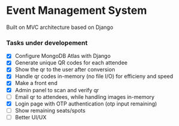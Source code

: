 # Event Management System

Built on MVC architecture based on Django

### Tasks under developement

- [x] Configure MongoDB Atlas with Django
- [x] Generate unique QR codes for each attendee
- [x] Show the qr to the user after conversion
- [x] Handle qr codes in-memory (no file I/O) for efficieny and speed
- [x] Make a front end
- [x] Admin panel to scan and verify qr
- [ ] Email qr to attendees, while handling images in-memory
- [x] Login page with OTP authentication (otp input remaining)
- [ ] Show remaining seats/spots
- [ ] Better UI/UX